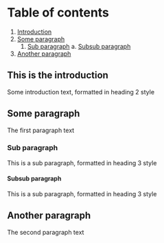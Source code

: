 # Table of contents
1. [Introduction](#introduction)
2. [Some paragraph](#paragraph1)
    1. [Sub paragraph](#subparagraph1)
        a. [Subsub paragraph](#subsubparagrapha)
3. [Another paragraph](#paragraph2)

## This is the introduction <a name="introduction"></a>
Some introduction text, formatted in heading 2 style

## Some paragraph <a name="paragraph1"></a>
The first paragraph text

### Sub paragraph <a name="subparagraph1"></a>
This is a sub paragraph, formatted in heading 3 style

#### Subsub paragraph <a name="subsubparagrapha"></a>
This is a sub paragraph, formatted in heading 3 style

## Another paragraph <a name="paragraph2"></a>
The second paragraph text
